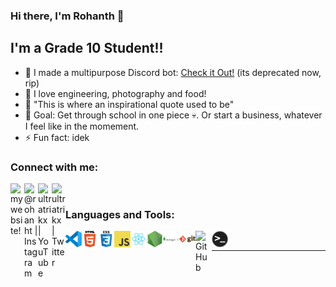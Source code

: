 
### Hi there, I'm Rohanth 👋


## I'm a Grade 10 Student!!

- 🤖 I made a multipurpose Discord bot: [Check it Out!][alphabot] (its deprecated now, rip)
- 🌱 I love engineering, photography and food! 
- 💬 "This is where an inspirational quote used to be"
- 🥅 Goal: Get through school in one piece :skull:. Or start a business, whatever I feel like in the momement.
- ⚡ Fun fact: idek

### Connect with me:

[<img align="left" alt="my website!" width="22px" src="https://www.svgrepo.com/show/294245/browser-website.svg" />][website]
[<img align="left" alt="@rohanht | Instagram" width="22px" src="https://www.svgrepo.com/show/452229/instagram-1.svg" />][instagram]
[<img align="left" alt="ultratrikx | YouTube" width="22px" src="https://www.svgrepo.com/show/448261/youtube.svg" />][youtube]
[<img align="left" alt="ultratrikx | Twitter" width="22px" src="https://www.svgrepo.com/show/475689/twitter-color.svg" />][twitter]


<br />

### Languages and Tools:

[<img align="left" alt="Visual Studio Code" width="26px" src="https://raw.githubusercontent.com/github/explore/80688e429a7d4ef2fca1e82350fe8e3517d3494d/topics/visual-studio-code/visual-studio-code.png" />][vsc]
[<img align="left" alt="HTML5" width="26px" src="https://raw.githubusercontent.com/github/explore/80688e429a7d4ef2fca1e82350fe8e3517d3494d/topics/html/html.png" />][html5]
[<img align="left" alt="CSS3" width="26px" src="https://raw.githubusercontent.com/github/explore/80688e429a7d4ef2fca1e82350fe8e3517d3494d/topics/css/css.png" />][css]
[<img align="left" alt="JavaScript" width="26px" src="https://raw.githubusercontent.com/github/explore/80688e429a7d4ef2fca1e82350fe8e3517d3494d/topics/javascript/javascript.png" />][js]
[<img align="left" alt="React" width="26px" src="https://raw.githubusercontent.com/github/explore/80688e429a7d4ef2fca1e82350fe8e3517d3494d/topics/react/react.png" />][react]
[<img align="left" alt="Node.js" width="26px" src="https://raw.githubusercontent.com/github/explore/80688e429a7d4ef2fca1e82350fe8e3517d3494d/topics/nodejs/nodejs.png" />][node]
[<img align="left" alt="MongoDB" width="26px" src="https://raw.githubusercontent.com/github/explore/80688e429a7d4ef2fca1e82350fe8e3517d3494d/topics/mongodb/mongodb.png" />][mongodb]
<img align="left" alt="Git" width="26px" src="https://raw.githubusercontent.com/github/explore/80688e429a7d4ef2fca1e82350fe8e3517d3494d/topics/git/git.png" />
[<img align="left" alt="GitHub" width="26px" src="https://www.svgrepo.com/show/439171/github.svg" />][github]
<img align="left" alt="Terminal" width="26px" src="https://raw.githubusercontent.com/github/explore/80688e429a7d4ef2fca1e82350fe8e3517d3494d/topics/terminal/terminal.png" />
<br />

---


[website]: https://rohanth.me
[course]: asdfasdf
[alphabot]: https://github.com/ultratrikx/AlphaBot
[twitter]: https://twitter.com/ultratrikx
[youtube]: https://www.youtube.com/channel/UCGPzqxhR7Jg3s3X7Dp9prNQ
[instagram]: https://www.instagram.com/rohanht_/?hl=ur
[vsc]: https://code.visualstudio.com/
[html5]: https://en.wikipedia.org/wiki/HTML5
[css]: https://en.wikipedia.org/wiki/CSS
[js]: https://en.wikipedia.org/wiki/JavaScript
[react]: https://reactjs.org/
[node]: https://nodejs.org/en/
[mongodb]: https://www.mongodb.com/
[github]:https://github.com/
